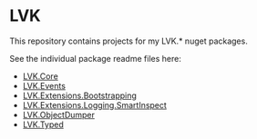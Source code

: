 # LVK

This repository contains projects for my LVK.* nuget packages.

See the individual package readme files here:

* [LVK.Core](src/LVK.Core/README.md)
* [LVK.Events](src/LVK.Events/README.md)
* [LVK.Extensions.Bootstrapping](src/LVK.Extensions.Bootstrapping/README.md)
* [LVK.Extensions.Logging.SmartInspect](src/LVK.Extensions.Logging.SmartInspect/README.md)
* [LVK.ObjectDumper](src/LVK.ObjectDumper/README.md)
* [LVK.Typed](src/LVK.Typed/README.md)
